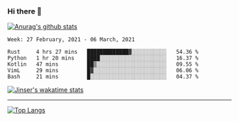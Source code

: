 ### Hi there 👋

[![Anurag's github stats](https://github-readme-stats.vercel.app/api?username=jinserrr&show_icons=true)](https://github.com/anuraghazra/github-readme-stats)


<!--START_SECTION:waka-->
```text
Week: 27 February, 2021 - 06 March, 2021

Rust     4 hrs 27 mins   █████████████▓░░░░░░░░░░░   54.36 % 
Python   1 hr 20 mins    ████░░░░░░░░░░░░░░░░░░░░░   16.37 % 
Kotlin   47 mins         ██▒░░░░░░░░░░░░░░░░░░░░░░   09.55 % 
VimL     29 mins         █▓░░░░░░░░░░░░░░░░░░░░░░░   06.06 % 
Bash     21 mins         █░░░░░░░░░░░░░░░░░░░░░░░░   04.37 % 
```
<!--END_SECTION:waka-->

[![Jinser's wakatime stats](https://github-readme-stats.vercel.app/api/wakatime?username=jinser)](https://github.com/anuraghazra/github-readme-stats)

***

[![Top Langs](https://github-readme-stats.vercel.app/api/top-langs/?username=jinserrr)](https://github.com/anuraghazra/github-readme-stats)
